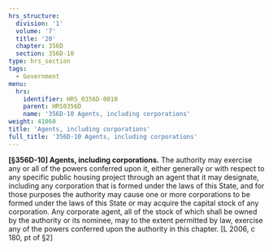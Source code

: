 ```yaml
---
hrs_structure:
  division: '1'
  volume: '7'
  title: '20'
  chapter: 356D
  section: 356D-10
type: hrs_section
tags:
  - Government
menu:
  hrs:
    identifier: HRS_0356D-0010
    parent: HRS0356D
    name: '356D-10 Agents, including corporations'
weight: 41060
title: 'Agents, including corporations'
full_title: '356D-10 Agents, including corporations'
---
```

**[§356D-10] Agents, including corporations.** The authority may exercise any or all of the powers conferred upon it, either generally or with respect to any specific public housing project through an agent that it may designate, including any corporation that is formed under the laws of this State, and for those purposes the authority may cause one or more corporations to be formed under the laws of this State or may acquire the capital stock of any corporation. Any corporate agent, all of the stock of which shall be owned by the authority or its nominee, may to the extent permitted by law, exercise any of the powers conferred upon the authority in this chapter. [L 2006, c 180, pt of §2]